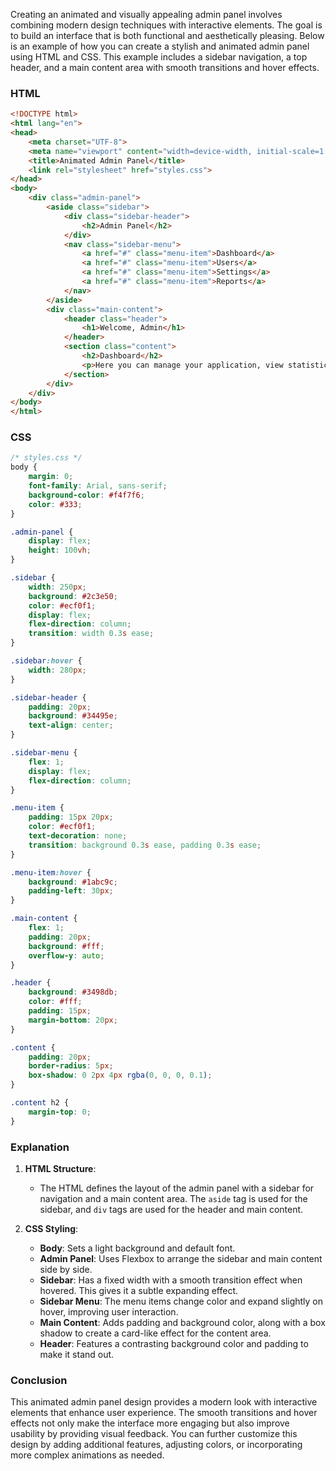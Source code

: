 Creating an animated and visually appealing admin panel involves combining modern design techniques with interactive elements. The goal is to build an interface that is both functional and aesthetically pleasing. Below is an example of how you can create a stylish and animated admin panel using HTML and CSS. This example includes a sidebar navigation, a top header, and a main content area with smooth transitions and hover effects.

### HTML

```html
<!DOCTYPE html>
<html lang="en">
<head>
    <meta charset="UTF-8">
    <meta name="viewport" content="width=device-width, initial-scale=1.0">
    <title>Animated Admin Panel</title>
    <link rel="stylesheet" href="styles.css">
</head>
<body>
    <div class="admin-panel">
        <aside class="sidebar">
            <div class="sidebar-header">
                <h2>Admin Panel</h2>
            </div>
            <nav class="sidebar-menu">
                <a href="#" class="menu-item">Dashboard</a>
                <a href="#" class="menu-item">Users</a>
                <a href="#" class="menu-item">Settings</a>
                <a href="#" class="menu-item">Reports</a>
            </nav>
        </aside>
        <div class="main-content">
            <header class="header">
                <h1>Welcome, Admin</h1>
            </header>
            <section class="content">
                <h2>Dashboard</h2>
                <p>Here you can manage your application, view statistics, and configure settings.</p>
            </section>
        </div>
    </div>
</body>
</html>
```

### CSS

```css
/* styles.css */
body {
    margin: 0;
    font-family: Arial, sans-serif;
    background-color: #f4f7f6;
    color: #333;
}

.admin-panel {
    display: flex;
    height: 100vh;
}

.sidebar {
    width: 250px;
    background: #2c3e50;
    color: #ecf0f1;
    display: flex;
    flex-direction: column;
    transition: width 0.3s ease;
}

.sidebar:hover {
    width: 280px;
}

.sidebar-header {
    padding: 20px;
    background: #34495e;
    text-align: center;
}

.sidebar-menu {
    flex: 1;
    display: flex;
    flex-direction: column;
}

.menu-item {
    padding: 15px 20px;
    color: #ecf0f1;
    text-decoration: none;
    transition: background 0.3s ease, padding 0.3s ease;
}

.menu-item:hover {
    background: #1abc9c;
    padding-left: 30px;
}

.main-content {
    flex: 1;
    padding: 20px;
    background: #fff;
    overflow-y: auto;
}

.header {
    background: #3498db;
    color: #fff;
    padding: 15px;
    margin-bottom: 20px;
}

.content {
    padding: 20px;
    border-radius: 5px;
    box-shadow: 0 2px 4px rgba(0, 0, 0, 0.1);
}

.content h2 {
    margin-top: 0;
}
```

### Explanation

1. **HTML Structure**:
   - The HTML defines the layout of the admin panel with a sidebar for navigation and a main content area. The `aside` tag is used for the sidebar, and `div` tags are used for the header and main content.

2. **CSS Styling**:
   - **Body**: Sets a light background and default font.
   - **Admin Panel**: Uses Flexbox to arrange the sidebar and main content side by side.
   - **Sidebar**: Has a fixed width with a smooth transition effect when hovered. This gives it a subtle expanding effect.
   - **Sidebar Menu**: The menu items change color and expand slightly on hover, improving user interaction.
   - **Main Content**: Adds padding and background color, along with a box shadow to create a card-like effect for the content area.
   - **Header**: Features a contrasting background color and padding to make it stand out.

### Conclusion

This animated admin panel design provides a modern look with interactive elements that enhance user experience. The smooth transitions and hover effects not only make the interface more engaging but also improve usability by providing visual feedback. You can further customize this design by adding additional features, adjusting colors, or incorporating more complex animations as needed.
